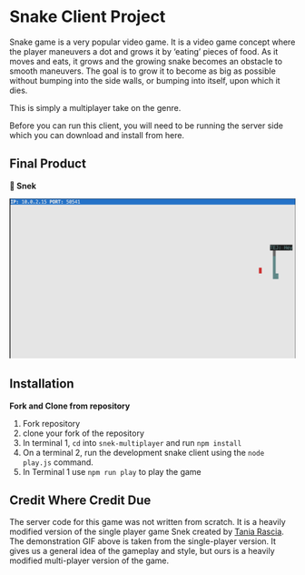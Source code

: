 # Snake Client Project

Snake game is a very popular video game. It is a video game concept where the player maneuvers a dot and grows it by ‘eating’ pieces of food. As it moves and eats, it grows and the growing snake becomes an obstacle to smooth maneuvers. The goal is to grow it to become as big as possible without bumping into the side walls, or bumping into itself, upon which it dies.

This is simply a multiplayer take on the genre.

Before you can run this client, you will need to be running the server side which you can download and install from here.

## Final Product

**🐍 Snek**

![](https://raw.githubusercontent.com/TJ-Blinn/snake-client/main/docs/snake_client_IMG.png)

<!-- <img src=docs/snake_client_IMG.png width=200>  -->

## Installation

**Fork and Clone from repository**

1. Fork repository
2. clone your fork of the repository
3. In terminal 1, `cd` into `snek-multiplayer` and run `npm install`
4. On a terminal 2, run the development snake client using the `node play.js` command.
5. In Terminal 1 use `npm run play` to play the game

## Credit Where Credit Due

The server code for this game was not written from scratch. It is a heavily modified version of the single player game Snek created by [Tania Rascia](https://github.com/taniarascia "Github Link"). The demonstration GIF above is taken from the single-player version. It gives us a general idea of the gameplay and style, but ours is a heavily modified multi-player version of the game.
